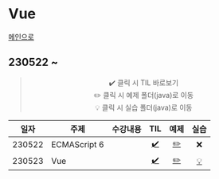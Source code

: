 # Vue
[메인으로](https://github.com/sylee990205/lsy_dktechin_study)
## 230522 ~ 

<div align = "center"> 

> :heavy_check_mark: 클릭 시 TIL 바로보기  
> :pencil2: 클릭 시 예제 폴더(java)로 이동  
> :bulb: 클릭 시 실습 폴더(java)로 이동    


| 일자      | 주제 | 수강내용       | TIL | 예제 | 실습 | 
| -------- | ----  |--------------- | :---: | :---: | :---: | 
| 230522 | ECMAScript 6 |  | [:heavy_check_mark:](/TIL/10.%20Vue/230522_Vue_day1.md)| [:pencil2:](/vue/edu/ecma/) | :x:
| 230523 | Vue | | [:heavy_check_mark:](/TIL/10.%20Vue/230523_Vue_day2.md)| [:pencil2:](/vue/edu/cdn/) | [:bulb:](/Vue%20exercise/230523/)

</div>


